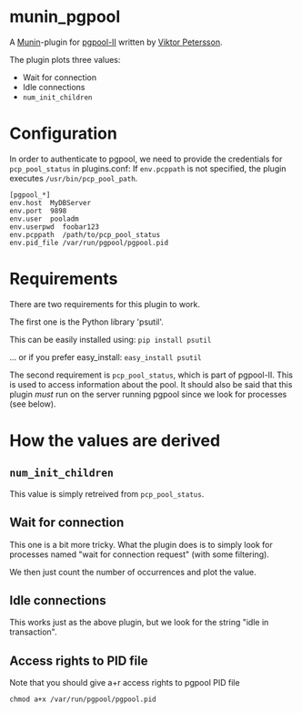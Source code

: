 munin_pgpool
============

A [Munin](http://munin-monitoring.org/)-plugin for [pgpool-II](http://www.pgpool.net/mediawiki/index.php/Main_Page) written by [Viktor Petersson](http://viktorpetersson.com).

The plugin plots three values:

* Wait for connection
* Idle connections
* `num_init_children`

# Configuration

In order to authenticate to pgpool, we need to provide the credentials for `pcp_pool_status` in plugins.conf:
If `env.pcppath` is not specified, the plugin executes `/usr/bin/pcp_pool_path`.

    [pgpool_*]
    env.host  MyDBServer
    env.port  9898
    env.user  pooladm
    env.userpwd  foobar123
    env.pcppath  /path/to/pcp_pool_status
    env.pid_file /var/run/pgpool/pgpool.pid 

# Requirements

There are two requirements for this plugin to work. 

The first one is the Python library 'psutil'. 

This can be easily installed using: `pip install psutil`

... or if you prefer easy_install: `easy_install psutil`

The second requirement is `pcp_pool_status`, which is part of pgpool-II. This is used to access information about the pool. 
It should also be said that this plugin *must* run on the server running pgpool since we look for processes (see below). 

# How the values are derived

## `num_init_children`

This value is simply retreived from `pcp_pool_status`.

## Wait for connection

This one is a bit more tricky. What the plugin does is to simply look for processes named "wait for connection request" (with some filtering).

We then just count the number of occurrences and plot the value.

## Idle connections

This works just as the above plugin, but we look for the string "idle in transaction".

## Access rights to PID file
Note that you should give a+r access rights to pgpool PID file

    chmod a+x /var/run/pgpool/pgpool.pid

